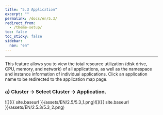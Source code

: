 ```yaml
---
title: "5.3 Application"
excerpt: ""
permalink: /docs/en/5.3/
redirect_from:
  - /theme-setup/
toc: false
toc_sticky: false
sidebar:
  nav: "en"
---
```



---

This feature allows you to view the total resource utilization (disk drive, CPU, memory, and network) of all applications, as well as the namespace and instance information of individual applications. Click an application name to be redirected to the application map page.

### a\) Cluster → Select Cluster → Application.
![]({{ site.baseurl }}/assets/EN/2.5/5.3_1.png)![]({{ site.baseurl }}/assets/EN/2.5.3/5.3_2.png)
